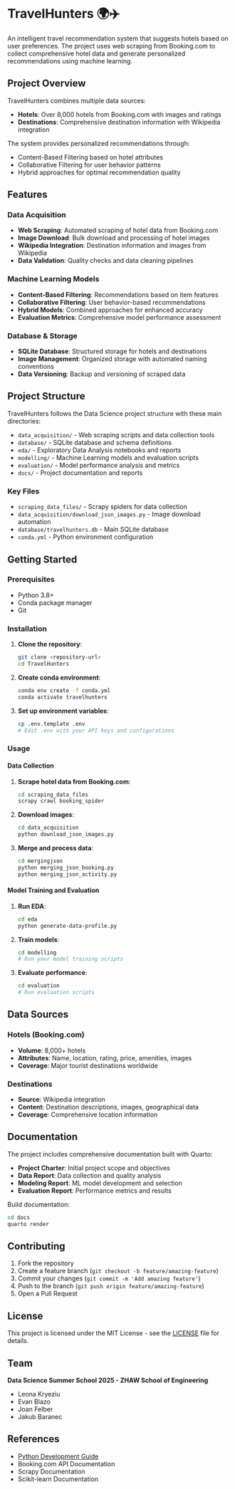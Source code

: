 # TravelHunters 🌍✈️

An intelligent travel recommendation system that suggests hotels based on user preferences. The project uses web scraping from Booking.com to collect comprehensive hotel data and generate personalized recommendations using machine learning.

## Project Overview

TravelHunters combines multiple data sources:

- **Hotels**: Over 8,000 hotels from Booking.com with images and ratings
- **Destinations**: Comprehensive destination information with Wikipedia integration

The system provides personalized recommendations through:

- Content-Based Filtering based on hotel attributes
- Collaborative Filtering for user behavior patterns
- Hybrid approaches for optimal recommendation quality

## Features

### Data Acquisition

- **Web Scraping**: Automated scraping of hotel data from Booking.com
- **Image Download**: Bulk download and processing of hotel images
- **Wikipedia Integration**: Destination information and images from Wikipedia
- **Data Validation**: Quality checks and data cleaning pipelines

### Machine Learning Models
- **Content-Based Filtering**: Recommendations based on item features
- **Collaborative Filtering**: User behavior-based recommendations
- **Hybrid Models**: Combined approaches for enhanced accuracy
- **Evaluation Metrics**: Comprehensive model performance assessment

### Database & Storage

- **SQLite Database**: Structured storage for hotels and destinations
- **Image Management**: Organized storage with automated naming conventions
- **Data Versioning**: Backup and versioning of scraped data

## Project Structure

TravelHunters follows the Data Science project structure with these main directories:

- `data_acquisition/` - Web scraping scripts and data collection tools
- `database/` - SQLite database and schema definitions
- `eda/` - Exploratory Data Analysis notebooks and reports
- `modelling/` - Machine Learning models and evaluation scripts
- `evaluation/` - Model performance analysis and metrics
- `docs/` - Project documentation and reports

### Key Files

- `scraping_data_files/` - Scrapy spiders for data collection
- `data_acquisition/download_json_images.py` - Image download automation
- `database/travelhunters.db` - Main SQLite database
- `conda.yml` - Python environment configuration

## Getting Started

### Prerequisites

- Python 3.8+
- Conda package manager
- Git

### Installation

1. **Clone the repository**:
   ```bash
   git clone <repository-url>
   cd TravelHunters
   ```

2. **Create conda environment**:
   ```bash
   conda env create -f conda.yml
   conda activate travelhunters
   ```

3. **Set up environment variables**:
   ```bash
   cp .env.template .env
   # Edit .env with your API keys and configurations
   ```

### Usage

#### Data Collection

1. **Scrape hotel data from Booking.com**:
   ```bash
   cd scraping_data_files
   scrapy crawl booking_spider
   ```

2. **Download images**:
   ```bash
   cd data_acquisition
   python download_json_images.py
   ```

3. **Merge and process data**:
   ```bash
   cd mergingjson
   python merging_json_booking.py
   python merging_json_activity.py
   ```

#### Model Training and Evaluation

1. **Run EDA**:
   ```bash
   cd eda
   python generate-data-profile.py
   ```

2. **Train models**:
   ```bash
   cd modelling
   # Run your model training scripts
   ```

3. **Evaluate performance**:
   ```bash
   cd evaluation
   # Run evaluation scripts
   ```

## Data Sources

### Hotels (Booking.com)
- **Volume**: 8,000+ hotels
- **Attributes**: Name, location, rating, price, amenities, images
- **Coverage**: Major tourist destinations worldwide


### Destinations
- **Source**: Wikipedia integration
- **Content**: Destination descriptions, images, geographical data
- **Coverage**: Comprehensive location information

## Documentation

The project includes comprehensive documentation built with Quarto:

- **Project Charter**: Initial project scope and objectives
- **Data Report**: Data collection and quality analysis  
- **Modeling Report**: ML model development and selection
- **Evaluation Report**: Performance metrics and results

Build documentation:
```bash
cd docs
quarto render
```

## Contributing

1. Fork the repository
2. Create a feature branch (`git checkout -b feature/amazing-feature`)
3. Commit your changes (`git commit -m 'Add amazing feature'`)
4. Push to the branch (`git push origin feature/amazing-feature`)
5. Open a Pull Request

## License

This project is licensed under the MIT License - see the [LICENSE](LICENSE) file for details.

## Team

**Data Science Summer School 2025 - ZHAW School of Engineering**

- Leona Kryeziu
- Evan Blazo
- Joan Felber
- Jakub Baranec

## References

- [Python Development Guide](refs/python_dev_guide.md)
- Booking.com API Documentation
- Scrapy Documentation
- Scikit-learn Documentation